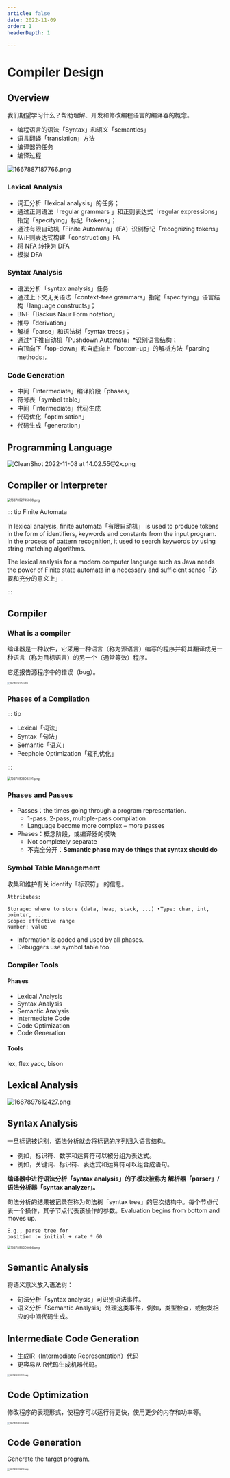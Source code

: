 ```yaml
---
article: false
date: 2022-11-09
order: 1
headerDepth: 1

---
```


# Compiler Design

## Overview

我们期望学习什么？帮助理解、开发和修改编程语言的编译器的概念。

- 编程语言的语法「Syntax」和语义「semantics」
- 语言翻译「translation」方法
- 编译器的任务
- 编译过程

![1667887187766.png](https://pic.hanjiaming.com.cn/2022/11/08/f9bff78c03d4d.png)

### Lexical Analysis

- 词汇分析「lexical analysis」的任务；
- 通过正则语法「regular grammars 」和正则表达式「regular expressions」指定「specifying」标记「tokens」；
- 通过有限自动机「Finite Automata」（FA）识别标记「recognizing tokens」
- 从正则表达式构建「construction」FA
- 将 NFA 转换为 DFA
- 模拟 DFA

### Syntax Analysis

- 语法分析「syntax analysis」任务
- 通过上下文无关语法「context-free grammars」指定「specifying」语言结构「language constructs」；
- BNF「Backus Naur Form notation」
- 推导「derivation」
- 解析「parse」和语法树「syntax trees」；
- 通过*下推自动机「Pushdown Automata」*识别语言结构；
- 自顶向下「top-down」和自底向上「bottom-up」的解析方法「parsing methods」。

### Code Generation

- 中间「Intermediate」编译阶段「phases」
- 符号表「symbol table」
- 中间「intermediate」代码生成
- 代码优化「optimisation」
- 代码生成「generation」

## Programming Language

![CleanShot 2022-11-08 at 14.02.55@2x.png](https://pic.hanjiaming.com.cn/2022/11/08/74609abb0b5c2.png)

## Compiler or Interpreter

<img src="https://pic.hanjiaming.com.cn/2022/11/08/7cac19f4f3a5a.png" alt="1667892745808.png" style="zoom: 50%;" />

::: tip Finite Automata

In lexical analysis, finite automata「有限自动机」 is used to produce tokens in the form of identifiers, keywords and constants from the input program. In the process of pattern recognition, it used to search keywords by using string-matching algorithms.

The lexical analysis for a modern computer language such as Java needs the power of Finite state automata in a necessary and sufficient sense「必要和充分的意义上」.

:::

## Compiler

### What is a compiler

编译器是一种软件，它采用一种语言（称为源语言）编写的程序并将其翻译成另一种语言（称为目标语言）的另一个（通常等效）程序。

它还报告源程序中的错误（bug）。

<img src="https://pic.hanjiaming.com.cn/2022/11/08/c61c8c4d07b28.png" alt="1667893121753.png" style="zoom: 33%;" />

### Phases of a Compilation

::: tip

- Lexical「词法」
- Syntax「句法」
- Semantic「语义」
- Peephole Optimization「窥孔优化」

:::

<img src="https://pic.hanjiaming.com.cn/2022/11/08/7618876b9de67.png" alt="1667893803291.png" style="zoom: 50%;" />

### Phases and Passes

- Passes：the times going through a program representation.
  - 1-pass, 2-pass, multiple-pass compilation
  - Language become more complex – more passes
- Phases：概念阶段，或编译器的模块
  - Not completely separate
  - 不完全分开：**Semantic phase may do things that syntax should do**

### Symbol Table Management

收集和维护有关 identify「标识符」 的信息。

```
Attributes:

Storage: where to store (data, heap, stack, ...) •Type: char, int, pointer, ...
Scope: effective range
Number: value
```

- Information is added and used by all phases.
- Debuggers use symbol table too.

### Compiler Tools

#### Phases

- Lexical Analysis 
- Syntax Analysis 
- Semantic Analysis 
- Intermediate Code 
- Code Optimization 
- Code Generation

#### Tools

lex, flex yacc, bison

## Lexical Analysis

![1667897612427.png](https://pic.hanjiaming.com.cn/2022/11/08/fc4e45873335e.png)

## Syntax Analysis

一旦标记被识别，语法分析就会将标记的序列归入语言结构。

- 例如，标识符、数字和运算符可以被分组为表达式。
- 例如，关键词、标识符、表达式和运算符可以组合成语句。

**编译器中进行语法分析「syntax analysis」的子模块被称为 解析器「parser」/语法分析器「syntax analyzer」。**

句法分析的结果被记录在称为句法树「syntax tree」的层次结构中。每个节点代表一个操作，其子节点代表该操作的参数。Evaluation begins from bottom and moves up.

```
E.g., parse tree for 
position := initial + rate * 60
```



<img src="https://pic.hanjiaming.com.cn/2022/11/08/d166ca662bc52.png" alt="1667898001464.png" style="zoom:50%;" />

## Semantic Analysis

将语义意义放入语法树：

- 句法分析「syntax analysis」可识别语法事件。
- 语义分析「Semantic Analysis」处理这类事件，例如，类型检查，或触发相应的中间代码生成。

## Intermediate Code Generation

- 生成IR（Intermediate Representation）代码
- 更容易从IR代码生成机器代码。

<img src="https://pic.hanjiaming.com.cn/2022/11/08/5fa9f13c73752.png" alt="1667898202170.png" style="zoom:33%;" />

## Code Optimization

修改程序的表现形式，使程序可以运行得更快，使用更少的内存和功率等。

<img src="https://pic.hanjiaming.com.cn/2022/11/08/c65aa7eca01cb.png" alt="1667898307576.png" style="zoom:33%;" />

## Code Generation

Generate the target program.

<img src="https://pic.hanjiaming.com.cn/2022/11/08/87ab77f587d66.png" alt="1667898338616.png" style="zoom:33%;" />